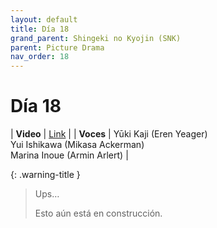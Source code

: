 ```yaml
---
layout: default
title: Día 18
grand_parent: Shingeki no Kyojin (SNK)
parent: Picture Drama
nav_order: 18
---
```


# Día 18

| **Video** | [Link](https://www.youtube.com/watch?v=EtO1JsS8rXQ) |
| **Voces** | <span class="d-inline-block text-red-300">Yūki Kaji (Eren Yeager)</span> <br> <span class="d-inline-block text-purple-300">Yui Ishikawa (Mikasa Ackerman)</span> <br> <span class="d-inline-block text-lime">Marina Inoue (Armin Arlert)</span> |

{: .warning-title }
> Ups…
>
> Esto aún está en construcción.